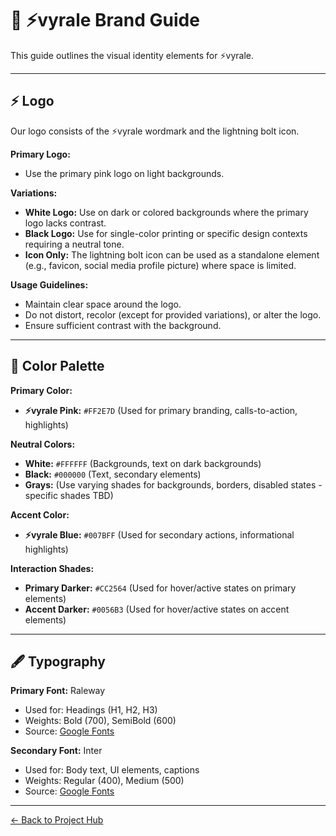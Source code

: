 # 🎨 ⚡vyrale Brand Guide

This guide outlines the visual identity elements for ⚡vyrale.

---

## ⚡ Logo

Our logo consists of the ⚡vyrale wordmark and the lightning bolt icon.

**Primary Logo:**

- Use the primary pink logo on light backgrounds.

**Variations:**

- **White Logo:** Use on dark or colored backgrounds where the primary logo lacks contrast.
- **Black Logo:** Use for single-color printing or specific design contexts requiring a neutral tone.
- **Icon Only:** The lightning bolt icon can be used as a standalone element (e.g., favicon, social media profile picture) where space is limited.

**Usage Guidelines:**

- Maintain clear space around the logo.
- Do not distort, recolor (except for provided variations), or alter the logo.
- Ensure sufficient contrast with the background.

---

## 🌈 Color Palette

**Primary Color:**

- **⚡vyrale Pink:** `#FF2E7D` (Used for primary branding, calls-to-action, highlights)

**Neutral Colors:**

- **White:** `#FFFFFF` (Backgrounds, text on dark backgrounds)
- **Black:** `#000000` (Text, secondary elements)
- **Grays:** (Use varying shades for backgrounds, borders, disabled states - specific shades TBD)

**Accent Color:**

- **⚡vyrale Blue:** `#007BFF` (Used for secondary actions, informational highlights)

**Interaction Shades:**

- **Primary Darker:** `#CC2564` (Used for hover/active states on primary elements)
- **Accent Darker:** `#0056B3` (Used for hover/active states on accent elements)

---

## 🖋️ Typography

**Primary Font:** Raleway

- Used for: Headings (H1, H2, H3)
- Weights: Bold (700), SemiBold (600)
- Source: [Google Fonts](https://fonts.google.com/specimen/Raleway)

**Secondary Font:** Inter

- Used for: Body text, UI elements, captions
- Weights: Regular (400), Medium (500)
- Source: [Google Fonts](https://fonts.google.com/specimen/Inter)

---

[← Back to Project Hub](vyrale.md)

